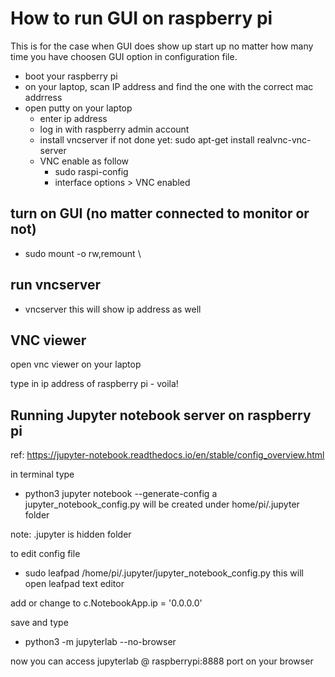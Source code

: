 # How to run GUI on raspberry pi 
This is for the case when GUI does show up start up no matter how many time you have choosen GUI option in configuration file.
- boot your raspberry pi
- on your laptop, scan IP address and find the one with the correct mac addrress
- open putty on your laptop
  - enter ip address
  - log in with raspberry admin account
  - install vncserver if not done yet: sudo apt-get install realvnc-vnc-server
  - VNC enable as follow
    - sudo raspi-config
    - interface options > VNC enabled
## turn on GUI (no matter connected to monitor or not)
- sudo mount -o rw,remount \
## run vncserver
- vncserver
this will show ip address as well
## VNC viewer
open vnc viewer on your laptop

type in ip address of raspberry pi - voila!

## Running Jupyter notebook server on raspberry pi 
ref: https://jupyter-notebook.readthedocs.io/en/stable/config_overview.html

in terminal type
- python3 jupyter notebook --generate-config
a jupyter_notebook_config.py will be created under home/pi/.jupyter folder

note: .jupyter is hidden folder

to edit config file
- sudo leafpad /home/pi/.jupyter/jupyter_notebook_config.py
this will open leafpad text editor

add or change to c.NotebookApp.ip = '0.0.0.0'

save and type
- python3 -m jupyterlab --no-browser

now you can access jupyterlab @ raspberrypi:8888 port on your browser
